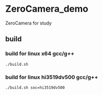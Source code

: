 # ZeroCamera_demo
ZeroCamera for study

## build
### build for linux x64 gcc/g++
```
./build.sh 
```
### build for linux hi3519dv500 gcc/g++
```
./build.sh soc=hi3519dv500
```
